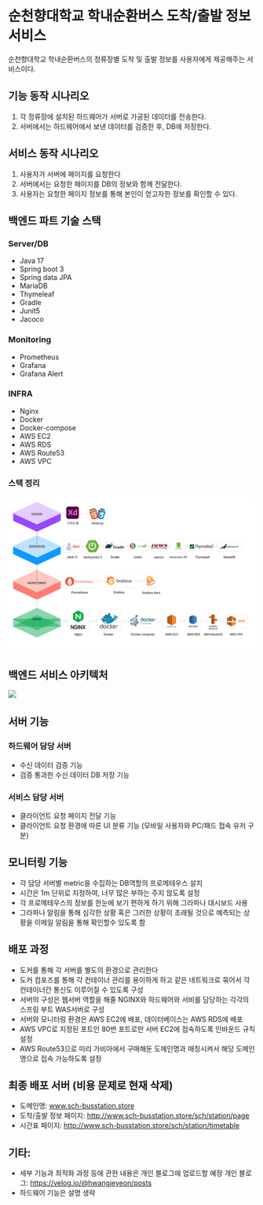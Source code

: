 # 순천향대학교 학내순환버스 도착/출발 정보 서비스
순천향대학교 학내순환버스의 정류장별 도착 및 출발 정보를 사용자에게 제공해주는 서비스이다.

## 기능 동작 시나리오
1. 각 정류장에 설치된 하드웨어가 서버로 가공된 데이터를 전송한다.
2. 서버에서는 하드웨어에서 보낸 데이터를 검증한 후, DB에 저장한다.

## 서비스 동작 시나리오
1. 사용자가 서버에 페이지를 요청한다
2. 서버에서는 요청한 페이지를 DB의 정보와 함께 전달한다.
3. 사용자는 요청한 페이지 정보를 통해 본인이 얻고자한 정보를 확인할 수 있다.

## 백엔드 파트 기술 스택
### Server/DB
- Java 17
- Spring boot 3
- Spring data JPA
- MariaDB
- Thymeleaf
- Gradle
- Junit5
- Jacoco

### Monitoring
- Prometheus
- Grafana
- Grafana Alert

### INFRA
- Nginx
- Docker
- Docker-compose
- AWS EC2
- AWS RDS
- AWS Route53
- AWS VPC

### 스택 정리
<img src="image/Backend Stack.png">

## 백엔드 서비스 아키텍처
<img src="image/Backend Architecture.png">

## 서버 기능
### 하드웨어 담당 서버
- 수신 데이터 검증 기능
- 검증 통과한 수신 데이터 DB 저장 기능

### 서비스 담당 서버
- 클라이언트 요청 페이지 전달 기능
- 클라이언트 요청 환경에 따른 UI 분류 기능 (모바일 사용자와 PC/패드 접속 유저 구분)

## 모니터링 기능
- 각 담당 서버별 metric을 수집하는 DB역할의 프로메테우스 설치
- 시간은 1m 단위로 지정하여, 너무 많은 부하는 주지 않도록 설정
- 각 프로메테우스의 정보를 한눈에 보기 편하게 하기 위해 그라파나 대시보드 사용
- 그라파나 알림을 통해 심각한 상황 혹은 그러한 상황이 초래될 것으로 예측되는 상황을 이메일 알림을 통해 확인할수 있도록 함

## 배포 과정
- 도커를 통해 각 서버를 별도의 환경으로 관리한다
- 도커 컴포즈를 통해 각 컨테이너 관리를 용이하게 하고 같은 네트워크로 묶어서 각 컨테이너간 통신도 이루어질 수 있도록 구성
- 서버의 구성은 웹서버 역할을 해줄 NGINX와 하드웨어와 서비를 담당하는 각각의 스프링 부트 WAS서버로 구성
- 서버와 모니터링 환경은 AWS EC2에 배포, 데이터베이스는 AWS RDS에 배포
- AWS VPC로 지정된 포트인 80번 포트로만 서버 EC2에 접속하도록 인바운드 규칙 설정
- AWS Route53으로 미리 가비아에서 구매해둔 도메인명과 매칭시켜서 해당 도메인 명으로 접속 가능하도록 설정

## 최종 배포 서버 (비용 문제로 현재 삭제)
- 도메인명: www.sch-busstation.store
- 도착/출발 정보 페이지: http://www.sch-busstation.store/sch/station/page
- 시간표 페이지: http://www.sch-busstation.store/sch/station/timetable


## 기타: 
- 세부 기능과 최적화 과정 등에 관한 내용은 개인 블로그에 업로드할 예정
  개인 블로그: https://velog.io/@hwangjeyeon/posts
- 하드웨어 기능은 설명 생략

